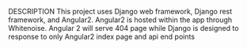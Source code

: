 DESCRIPTION
This project uses Django web framework, Django rest framework, and Angular2. Angular2 is hosted within the app through Whitenoise. Angular 2 will serve 404 page while 
Django is designed to response to only Angular2 index page and api end points